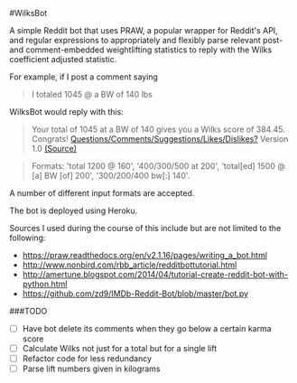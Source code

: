 #WilksBot

A simple Reddit bot that uses PRAW, a popular wrapper for Reddit's API, and regular expressions to appropriately and flexibly parse relevant post- and comment-embedded weightlifting statistics to reply with the Wilks coefficient adjusted statistic. 

For example, if I post a comment saying 

> I totaled 1045 @ a BW of 140 lbs 

WilksBot would reply with this:

> Your total of 1045 at a BW of 140 gives you a Wilks score of 384.45. Congrats!
[Questions/Comments/Suggestions/Likes/Dislikes?](http://www.reddit.com/message/compose/?to=Wilks_bot) Version 1.0 [(Source)](https://github.com/Suryc11/WilksBot)

> Formats: 'total 1200 @ 160', '400/300/500 at 200', 'total[ed] 1500 @ [a] BW [of] 200', '300/200/400 bw[:] 140'.

A number of different input formats are accepted.

The bot is deployed using Heroku.

Sources I used during the course of this include but are not limited to the following:
* https://praw.readthedocs.org/en/v2.1.16/pages/writing_a_bot.html
* http://www.nonbird.com/rbb_article/redditbottutorial.html
* http://amertune.blogspot.com/2014/04/tutorial-create-reddit-bot-with-python.html
* https://github.com/zd9/IMDb-Reddit-Bot/blob/master/bot.py


###TODO

* [ ] Have bot delete its comments when they go below a certain karma score
* [ ] Calculate Wilks not just for a total but for a single lift
* [ ] Refactor code for less redundancy
* [ ] Parse lift numbers given in kilograms
